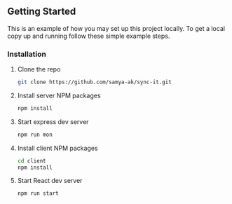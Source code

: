 <!-- GETTING STARTED -->
## Getting Started

This is an example of how you may set up this project locally.
To get a local copy up and running follow these simple example steps.

### Installation

1. Clone the repo
   ```sh
   git clone https://github.com/samya-ak/sync-it.git
   ```
2. Install server NPM packages
   ```sh
   npm install
   ```
3. Start express dev server
   ```sh
   npm run mon
   ```
4. Install client NPM packages
   ```sh
   cd client
   npm install
   ```
5. Start React dev server
   ```sh
   npm run start
   ```
